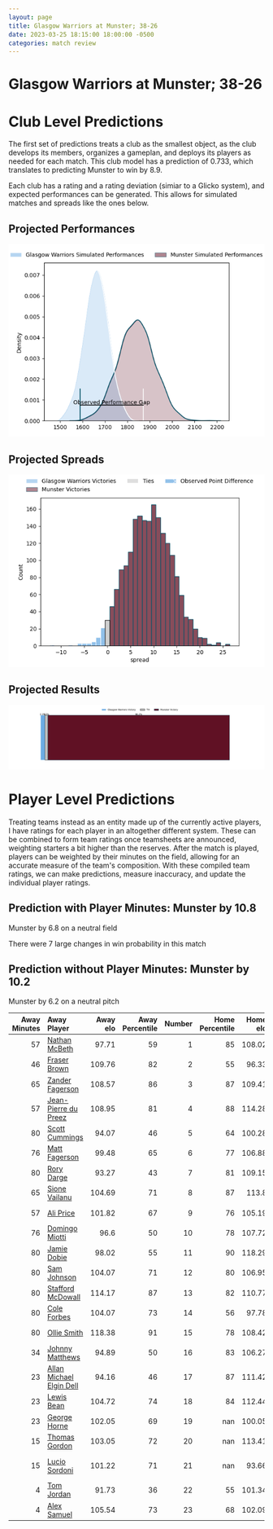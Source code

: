 ```yaml
---  
layout: page  
title: Glasgow Warriors at Munster; 38-26  
date: 2023-03-25 18:15:00 18:00:00 -0500  
categories: match review  
---
```

# Glasgow Warriors at Munster; 38-26

# Club Level Predictions


The first set of predictions treats a club as the smallest object, as the club develops its members, organizes a gameplan, and deploys its players as needed for each match. This club model has a prediction of 0.733, which translates to predicting Munster to win by 8.9.

Each club has a rating and a rating deviation (simiar to a Glicko system), and expected performances can be generated. This allows for simulated matches and spreads like the ones below.
## Projected Performances


![Projected Performances](plots/performances_2023-03-25-Munster-GlasgowWarriors.png)
## Projected Spreads


![Projected Spreads](plots/spreads_2023-03-25-Munster-GlasgowWarriors.png)
## Projected Results


![Projected Results](plots/resultbar_2023-03-25-Munster-GlasgowWarriors.png)
# Player Level Predictions


Treating teams instead as an entity made up of the currently active players, I have ratings for each player in an altogether different system. These can be combined to form team ratings once teamsheets are announced, weighting starters a bit higher than the reserves. After the match is played, players can be weighted by their minutes on the field, allowing for an accurate measure of the team's composition. With these compiled team ratings, we can make predictions, measure inaccuracy, and update the individual player ratings.
## Prediction with Player Minutes: Munster by 10.8


Munster by 6.8 on a neutral field

There were 7 large changes in win probability in this match
## Prediction without Player Minutes: Munster by 10.2


Munster by 6.2 on a neutral pitch



|   Away Minutes | Away Player                                                                   |   Away elo |   Away Percentile |   Number |   Home Percentile |   Home elo | Home Player                                                                    |   Home Minutes |
|---------------:|:------------------------------------------------------------------------------|-----------:|------------------:|---------:|------------------:|-----------:|:-------------------------------------------------------------------------------|---------------:|
|             57 | [Nathan McBeth](..//playerfiles//NathanMcBeth_cleaned.md)                     |      97.71 |                59 |        1 |                85 |     108.02 | [Dave Kilcoyne](..//playerfiles//DaveKilcoyne_cleaned.md)                      |             40 |
|             46 | [Fraser Brown](..//playerfiles//FraserBrown_cleaned.md)                       |     109.76 |                82 |        2 |                55 |      96.33 | [Diarmuid Barron](..//playerfiles//DiarmuidBarron_cleaned.md)                  |             52 |
|             65 | [Zander Fagerson](..//playerfiles//ZanderFagerson_cleaned.md)                 |     108.57 |                86 |        3 |                87 |     109.41 | [Roman Salanoa](..//playerfiles//RomanSalanoa_cleaned.md)                      |             52 |
|             57 | [Jean-Pierre du Preez](..//playerfiles//Jean-PierreduPreez_cleaned.md)        |     108.95 |                81 |        4 |                88 |     114.28 | [Jean Kleyn](..//playerfiles//JeanKleyn_cleaned.md)                            |             59 |
|             80 | [Scott Cummings](..//playerfiles//ScottCummings_cleaned.md)                   |      94.07 |                46 |        5 |                64 |     100.28 | [Fineen Wycherley](..//playerfiles//FineenWycherley_cleaned.md)                |             80 |
|             76 | [Matt Fagerson](..//playerfiles//MattFagerson_cleaned.md)                     |      99.48 |                65 |        6 |                77 |     106.88 | [Jack O'Donoghue](..//playerfiles//JackO'Donoghue_cleaned.md)                  |             52 |
|             80 | [Rory Darge](..//playerfiles//RoryDarge_cleaned.md)                           |      93.27 |                43 |        7 |                81 |     109.15 | [John Hodnett](..//playerfiles//JohnHodnett_cleaned.md)                        |             80 |
|             65 | [Sione Vailanu](..//playerfiles//SioneVailanu_cleaned.md)                     |     104.69 |                71 |        8 |                87 |     113.8  | [Gavin Coombes](..//playerfiles//GavinCoombes_cleaned.md)                      |             80 |
|             57 | [Ali Price](..//playerfiles//AliPrice_cleaned.md)                             |     101.82 |                67 |        9 |                76 |     105.19 | [Paddy Patterson](..//playerfiles//PaddyPatterson_cleaned.md)                  |             44 |
|             76 | [Domingo Miotti](..//playerfiles//DomingoMiotti_cleaned.md)                   |      96.6  |                50 |       10 |                78 |     107.72 | [Joey Carbery](..//playerfiles//JoeyCarbery_cleaned.md)                        |             62 |
|             80 | [Jamie Dobie](..//playerfiles//JamieDobie_cleaned.md)                         |      98.02 |                55 |       11 |                90 |     118.29 | [Shane Daly](..//playerfiles//ShaneDaly_cleaned.md)                            |             80 |
|             80 | [Sam Johnson](..//playerfiles//SamJohnson_cleaned.md)                         |     104.07 |                71 |       12 |                80 |     106.95 | [Jack Crowley](..//playerfiles//JackCrowley_cleaned.md)                        |             80 |
|             80 | [Stafford McDowall](..//playerfiles//StaffordMcDowall_cleaned.md)             |     114.17 |                87 |       13 |                82 |     110.77 | [Malakai Fekitoa](..//playerfiles//MalakaiFekitoa_cleaned.md)                  |             80 |
|             80 | [Cole Forbes](..//playerfiles//ColeForbes_cleaned.md)                         |     104.07 |                73 |       14 |                56 |      97.78 | [Calvin Nash](..//playerfiles//CalvinNash_cleaned.md)                          |             80 |
|             80 | [Ollie Smith](..//playerfiles//OllieSmith_cleaned.md)                         |     118.38 |                91 |       15 |                78 |     108.42 | [Michael Haley](..//playerfiles//MichaelHaley_cleaned.md)                      |             66 |
|             34 | [Johnny Matthews](..//playerfiles//JohnnyMatthews_cleaned.md)                 |      94.89 |                50 |       16 |                83 |     106.27 | [Josh Wycherley](..//playerfiles//JoshWycherley_cleaned.md)                    |             40 |
|             23 | [Allan Michael Elgin Dell](..//playerfiles//AllanMichaelElginDell_cleaned.md) |      94.16 |                46 |       17 |                87 |     111.42 | [Craig Casey](..//playerfiles//CraigCasey_cleaned.md)                          |             36 |
|             23 | [Lewis Bean](..//playerfiles//LewisBean_cleaned.md)                           |     104.72 |                74 |       18 |                84 |     112.44 | [Alex Kendellen](..//playerfiles//AlexKendellen_cleaned.md)                    |             28 |
|             23 | [George Horne](..//playerfiles//GeorgeHorne_cleaned.md)                       |     102.05 |                69 |       19 |               nan |     100.05 | [Stephen Archer](..//playerfiles//StephenArcher_cleaned.md)                    |             28 |
|             15 | [Thomas Gordon](..//playerfiles//ThomasGordon_cleaned.md)                     |     103.05 |                72 |       20 |               nan |     113.41 | [Scott Buckley](..//playerfiles//ScottBuckley_cleaned.md)                      |             28 |
|             15 | [Lucio Sordoni](..//playerfiles//LucioSordoni_cleaned.md)                     |     101.22 |                71 |       21 |               nan |      93.66 | [Rudolph Gerhardus Snyman](..//playerfiles//RudolphGerhardusSnyman_cleaned.md) |             21 |
|              4 | [Tom Jordan](..//playerfiles//TomJordan_cleaned.md)                           |      91.73 |                36 |       22 |                55 |     101.34 | [Rory Scannell](..//playerfiles//RoryScannell_cleaned.md)                      |             18 |
|              4 | [Alex Samuel](..//playerfiles//AlexSamuel_cleaned.md)                         |     105.54 |                73 |       23 |                68 |     102.09 | [Simon Zebo](..//playerfiles//SimonZebo_cleaned.md)                            |             14 |


